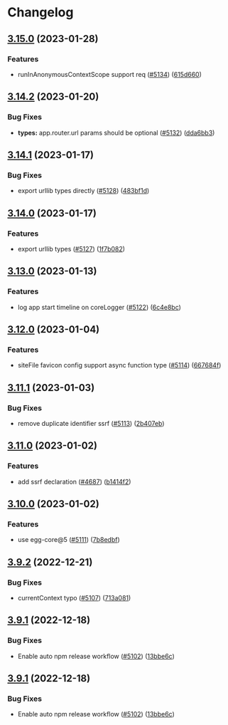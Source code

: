 # Changelog

## [3.15.0](https://github.com/eggjs/egg/compare/v3.14.2...v3.15.0) (2023-01-28)


### Features

* runInAnonymousContextScope support req ([#5134](https://github.com/eggjs/egg/issues/5134)) ([615d660](https://github.com/eggjs/egg/commit/615d6608ab2fc66af848fb82ce41ed359f41bfb0))

## [3.14.2](https://github.com/eggjs/egg/compare/v3.14.1...v3.14.2) (2023-01-20)


### Bug Fixes

* **types:** app.router.url params should be optional ([#5132](https://github.com/eggjs/egg/issues/5132)) ([dda6bb3](https://github.com/eggjs/egg/commit/dda6bb3674af4acbdd7d5eb2f2ca373c714c7d2d))

## [3.14.1](https://github.com/eggjs/egg/compare/v3.14.0...v3.14.1) (2023-01-17)


### Bug Fixes

* export urllib types directly ([#5128](https://github.com/eggjs/egg/issues/5128)) ([483bf1d](https://github.com/eggjs/egg/commit/483bf1d12bee5157f9a95e0a5b7403fc7562900e))

## [3.14.0](https://github.com/eggjs/egg/compare/v3.13.0...v3.14.0) (2023-01-17)


### Features

* export urllib types ([#5127](https://github.com/eggjs/egg/issues/5127)) ([1f7b082](https://github.com/eggjs/egg/commit/1f7b08298ff4c6f118b93d3b3bf8e1fb3ac37db1))

## [3.13.0](https://github.com/eggjs/egg/compare/v3.12.0...v3.13.0) (2023-01-13)


### Features

* log app start timeline on coreLogger ([#5122](https://github.com/eggjs/egg/issues/5122)) ([6c4e8bc](https://github.com/eggjs/egg/commit/6c4e8bca1b829ecd47e98cc9b0544c7aa874e755))

## [3.12.0](https://github.com/eggjs/egg/compare/v3.11.1...v3.12.0) (2023-01-04)


### Features

* siteFile favicon config support async function type ([#5114](https://github.com/eggjs/egg/issues/5114)) ([667684f](https://github.com/eggjs/egg/commit/667684f79d8485ee9d9a03bf99077fa2dfef5507))

## [3.11.1](https://github.com/eggjs/egg/compare/v3.11.0...v3.11.1) (2023-01-03)


### Bug Fixes

* remove duplicate identifier ssrf ([#5113](https://github.com/eggjs/egg/issues/5113)) ([2b407eb](https://github.com/eggjs/egg/commit/2b407ebce9112d96e5e8a452eef09bcc70496e92))

## [3.11.0](https://github.com/eggjs/egg/compare/v3.10.0...v3.11.0) (2023-01-02)


### Features

* add ssrf declaration ([#4687](https://github.com/eggjs/egg/issues/4687)) ([b1414f2](https://github.com/eggjs/egg/commit/b1414f2c749da5ab9bf07abf26ff75eac0b9cb73))

## [3.10.0](https://github.com/eggjs/egg/compare/v3.9.2...v3.10.0) (2023-01-02)


### Features

* use egg-core@5 ([#5111](https://github.com/eggjs/egg/issues/5111)) ([7b8edbf](https://github.com/eggjs/egg/commit/7b8edbf322ed59c76ce3a85cd4595605d743fb80))

## [3.9.2](https://github.com/eggjs/egg/compare/v3.9.1...v3.9.2) (2022-12-21)


### Bug Fixes

* currentContext typo ([#5107](https://github.com/eggjs/egg/issues/5107)) ([713a081](https://github.com/eggjs/egg/commit/713a081475189ef6d00c85a559849ff97f824d11))

## [3.9.1](https://github.com/eggjs/egg/compare/v3.9.0...v3.9.1) (2022-12-18)


### Bug Fixes

* Enable auto npm release workflow ([#5102](https://github.com/eggjs/egg/issues/5102)) ([13bbe6c](https://github.com/eggjs/egg/commit/13bbe6c24e1c8160ae629e12c81e30e27b6c3dba))

## [3.9.1](https://github.com/eggjs/egg/compare/v3.9.0...v3.9.1) (2022-12-18)


### Bug Fixes

* Enable auto npm release workflow ([#5102](https://github.com/eggjs/egg/issues/5102)) ([13bbe6c](https://github.com/eggjs/egg/commit/13bbe6c24e1c8160ae629e12c81e30e27b6c3dba))
